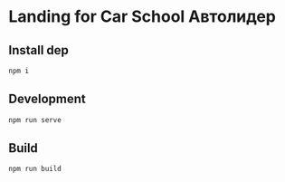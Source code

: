 # Landing for Car School Автолидер

## Install dep

```sh
npm i
```

## Development

```sh
npm run serve
```

## Build

```sh
npm run build
```